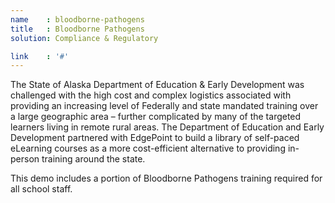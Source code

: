 ```yaml
---
name    : bloodborne-pathogens
title   : Bloodborne Pathogens
solution: Compliance & Regulatory

link    : '#'
---
```

The State of Alaska Department of Education & Early Development was challenged with the high cost and complex logistics associated with providing an increasing level of Federally and state mandated training over a large geographic area – further complicated by many of the targeted learners living in remote rural areas. The Department of Education and Early Development partnered with EdgePoint to build a library of self-paced eLearning courses as a more cost-efficient alternative to providing in-person training around the state.

This demo includes a portion of Bloodborne Pathogens training required for all school staff.

